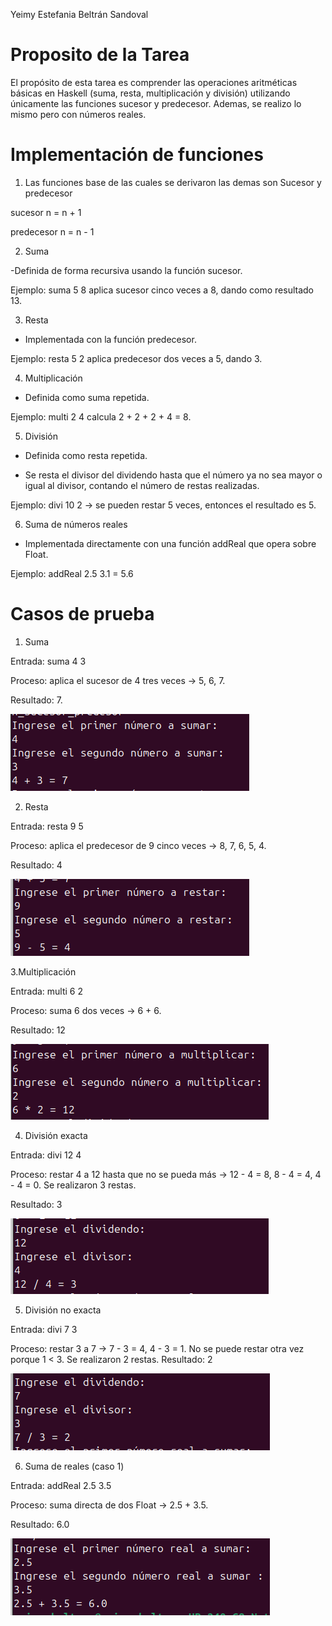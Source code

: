 Yeimy Estefania Beltrán Sandoval
# Proposito de la Tarea
El propósito de esta tarea es comprender las operaciones aritméticas básicas en Haskell (suma, resta, multiplicación y división) utilizando únicamente las funciones sucesor y predecesor.
Ademas, se realizo lo mismo pero con números reales.

# Implementación de funciones 

1. Las funciones base de las cuales se derivaron las demas son Sucesor y predecesor

sucesor n = n + 1

predecesor n = n - 1

2. Suma

-Definida de forma recursiva usando la función sucesor.

Ejemplo: suma 5 8 aplica sucesor cinco veces a 8, dando como resultado 13.

3. Resta

- Implementada con la función predecesor.

Ejemplo: resta 5 2 aplica predecesor dos veces a 5, dando 3.

4. Multiplicación

- Definida como suma repetida.

Ejemplo: multi 2 4 calcula 2 + 2 + 2 + 4 = 8.

5. División

- Definida como resta repetida.

- Se resta el divisor del dividendo hasta que el número ya no sea mayor o igual al divisor, contando el número de restas realizadas.

Ejemplo: divi 10 2 → se pueden restar 5 veces, entonces el resultado es 5.

6. Suma de números reales

- Implementada directamente con una función addReal que opera sobre Float.

Ejemplo: addReal 2.5 3.1 = 5.6

# Casos de prueba 

1. Suma

Entrada: suma 4 3

Proceso: aplica el sucesor de 4 tres veces → 5, 6, 7.

Resultado: 7. 

![suma](imagenes.png/imagensuma.png)


2. Resta

Entrada: resta 9 5

Proceso: aplica el predecesor de 9 cinco veces → 8, 7, 6, 5, 4.

Resultado: 4

![suma](imagenes.png/imagenresta.png)


3.Multiplicación

Entrada: multi 6 2

Proceso: suma 6 dos veces → 6 + 6.

Resultado: 12

![suma](imagenes.png/imagenmulti.png)


4. División exacta

Entrada: divi 12 4

Proceso: restar 4 a 12 hasta que no se pueda más →
12 - 4 = 8, 8 - 4 = 4, 4 - 4 = 0.
Se realizaron 3 restas.

Resultado: 3

![suma](imagenes.png/imagendivi.png)


5. División no exacta

Entrada: divi 7 3

Proceso: restar 3 a 7 →
7 - 3 = 4, 4 - 3 = 1.
No se puede restar otra vez porque 1 < 3.
Se realizaron 2 restas.
Resultado: 2

![suma](imagenes.png/imagen.png)


6. Suma de reales (caso 1)

Entrada: addReal 2.5 3.5

Proceso: suma directa de dos Float → 2.5 + 3.5.

Resultado: 6.0

![suma](imagenes.png/imagenreal.png)








